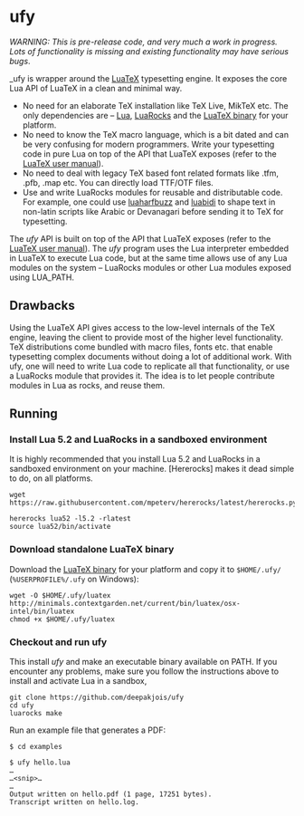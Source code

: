 # ufy

_WARNING: This is pre-release code, and very much a work in progress. Lots of functionality is missing and existing functionality may have serious bugs_.

_ufy is wrapper around the [LuaTeX](http://www.luatex.org/) typesetting engine. It exposes the core Lua API of LuaTeX in a clean and minimal way.

* No need for an elaborate TeX installation like TeX Live, MikTeX etc. The only dependencies are – [Lua], [LuaRocks] and the [LuaTeX binary] for your platform.
* No need to know the TeX macro language, which is a bit dated and can be very confusing for modern programmers. Write your typesetting code in pure Lua on top of the API that LuaTeX exposes (refer to the [LuaTeX user manual][manual]).
* No need to deal with legacy TeX based font related formats like .tfm, .pfb, .map etc. You can directly load TTF/OTF files.
* Use and write LuaRocks modules for reusable and distributable code. For example, one could use [luaharfbuzz] and [luabidi] to shape text in non-latin scripts like Arabic or Devanagari before sending it to TeX for typesetting.

[Lua]:https://www.lua.org
[LuaRocks]:https://luarocks.org/
[luaharfbuzz]:https://github.com/deepakjois/luaharfbuzz
[luabidi]:https://github.com/deepakjois/luabidi

The _ufy_ API is built on top of the API that LuaTeX exposes (refer to the [LuaTeX user manual][manual]). The _ufy_ program uses the Lua interpreter embedded in LuaTeX to execute Lua code, but at the same time allows use of any Lua modules on the system – LuaRocks modules or other Lua modules exposed using LUA_PATH.

[manual]:http://www.luatex.org/svn/trunk/manual/luatex.pdf

## Drawbacks
Using the LuaTeX API gives access to the low-level internals of the TeX engine, leaving the client to provide most of the higher level functionality. TeX distributions come bundled with macro files, fonts etc. that enable typesetting complex documents without doing a lot of additional work. With ufy, one will need to write Lua code to replicate all that functionality, or use a LuaRocks module that provides it. The idea is to let people contribute modules in Lua as rocks, and reuse them.

## Running

### Install Lua 5.2 and LuaRocks in a sandboxed environment
It is highly recommended that you install Lua 5.2 and LuaRocks in a sandboxed environment on your machine. [Hererocks] makes it dead simple to do, on all platforms.

```
wget https://raw.githubusercontent.com/mpeterv/hererocks/latest/hererocks.py

hererocks lua52 -l5.2 -rlatest
source lua52/bin/activate
```

### Download standalone LuaTeX binary
Download the [LuaTeX binary] for your platform and copy it to `$HOME/.ufy/` (`%USERPROFILE%/.ufy` on Windows):

[LuaTeX binary]:http://www.luatex.org/download.html

```
wget -O $HOME/.ufy/luatex http://minimals.contextgarden.net/current/bin/luatex/osx-intel/bin/luatex
chmod +x $HOME/.ufy/luatex
```

### Checkout and run ufy

This install _ufy_ and make an executable binary available on PATH. If you encounter any problems, make sure you follow the instructions above to install and activate Lua in a sandbox, 

```
git clone https://github.com/deepakjois/ufy
cd ufy
luarocks make
```

Run an example file that generates a PDF:

```
$ cd examples

$ ufy hello.lua
…
…<snip>…
…
Output written on hello.pdf (1 page, 17251 bytes).
Transcript written on hello.log.
```
